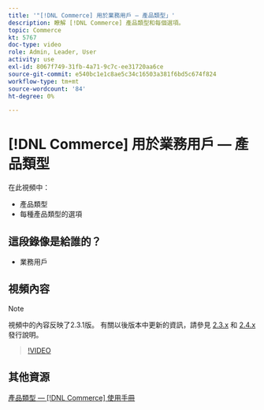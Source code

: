 ```yaml
---
title: '"[!DNL Commerce] 用於業務用戶 — 產品類型」'
description: 瞭解 [!DNL Commerce] 產品類型和每個選項。
topic: Commerce
kt: 5767
doc-type: video
role: Admin, Leader, User
activity: use
exl-id: 8067f749-31fb-4a71-9c7c-ee31720aa6ce
source-git-commit: e540bc1e1c8ae5c34c16503a381f6bd5c674f824
workflow-type: tm+mt
source-wordcount: '84'
ht-degree: 0%

---
```


# [!DNL Commerce] 用於業務用戶 — 產品類型

在此視頻中：

- 產品類型
- 每種產品類型的選項

## 這段錄像是給誰的？

- 業務用戶

## 視頻內容

>[!NOTE]
>
>視頻中的內容反映了2.3.1版。 有關以後版本中更新的資訊，請參見 [ 2.3.x](https://devdocs.magento.com/guides/v2.3/release-notes/bk-release-notes.html) 和 [2.4.x](https://devdocs.magento.com/guides/v2.4/release-notes/bk-release-notes.html) 發行說明。

>[!VIDEO](https://video.tv.adobe.com/v/35952?quality=12&learn=on)

## 其他資源

[產品類型 —  [!DNL Commerce] 使用手冊](https://docs.magento.com/user-guide/catalog/product-types.html)
